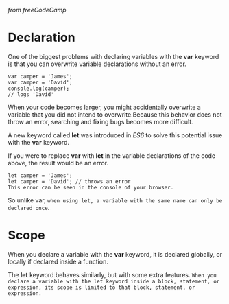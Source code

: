 _from freeCodeCamp_
# Declaration
One of the biggest problems with declaring variables with the **var** keyword is that you can overwrite variable declarations without an error.
```
var camper = 'James';
var camper = 'David';
console.log(camper);
// logs 'David'
```
When your code becomes larger, you might accidentally overwrite a variable that you did not intend to overwrite.Because this behavior does 
not throw an error, searching and fixing bugs becomes more difficult.

A new keyword called **let** was introduced in _ES6_ to solve this potential issue with the **var** keyword.

If you were to replace **var** with **let** in the variable declarations of the code above, the result would be an error.
```
let camper = 'James';
let camper = 'David'; // throws an error
This error can be seen in the console of your browser.
```
So unlike var, `when using let, a variable with the same name can only be declared once`.

# Scope
When you declare a variable with the **var** keyword, it is declared globally, or locally if declared inside a function.

The **let** keyword behaves similarly, but with some extra features. `When you declare a variable with the let keyword inside a block, statement, or expression, its scope is limited to that block, statement, or expression.`

